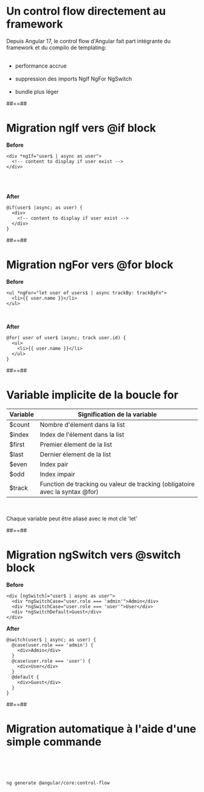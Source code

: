 # Un control flow directement au framework

Depuis Angular 17, le control flow d'Angular fait part intégrante du framework et du compilo de templating:
<br/><br/>

- performance accrue <br/><br/>
- suppression des imports NgIf NgFor NgSwitch<br/><br/>
- bundle plus léger

##==##

<!-- .slide: class="with-code inconsolata" -->

# Migration ngIf vers @if block

**Before**

```angular2html
<div *ngIf="user$ | async as user">
  <!-- content to display if user exist -->
</div>
```
<!-- .element: class="big-code" -->

<br/><br/>

**After**

```angular17html
@if(user$ |async; as user) {
  <div>
    <!-- content to display if user exist -->
  </div>
}
```
<!-- .element: class="big-code" -->


##==##

<!-- .slide: class="with-code inconsolata" -->
# Migration ngFor vers @for block

**Before**

```angular2html
<ul *ngFor="let user of users$ | async trackBy: trackByFn">
  <li>{{ user.name }}</li>
</ul>
```
<!-- .element: class="big-code" -->

<br/>

**After**

```angular17html
@for( user of user$ |async; track user.id) {
  <ul>
    <li>{{ user.name }}</li>
  </ul>
}
```
<!-- .element: class="big-code" -->

##==##

<!-- .slide: class="with-code inconsolata" -->
# Variable implicite de la boucle for


|Variable| Signification de la variable                                                 | 
|-------|------------------------------------------------------------------------------|
|$count| Nombre d'élement dans la list                                                |
|$index| Index de l'élement dans la list                                              |
|$first| Premier élement de la list                                                   |
|$last| Dernier élement de la list                                                   |
|$even| Index pair                                                                   |
|$odd| Index impair                                                                 |
|$track| Function de tracking ou valeur de tracking (obligatoire avec la syntax @for) |

<br/>

Chaque variable peut être aliasé avec le mot clé 'let'
<!-- .element: class="important" -->


##==##

<!-- .slide: class="with-code inconsolata" -->
# Migration ngSwitch vers @switch block

**Before**

```angular2html
<div [ngSwitch]="user$ | async as user">
  <div *ngSwitchCase="user.role === 'admin'">Admin</div>
  <div *ngSwitchCase="user.role === 'user'">User</div>
  <div *ngSwitchDefault>Guest</div>
</div>
```

**After**

```angular17html
@switch(user$ | async; as user) {
  @case(user.role === 'admin') {
    <div>Admin</div>
  }
  @case(user.role === 'user') {
    <div>User</div>
  }
  @default {
    <div>Guest</div>
  }
}
```

##==##

<!-- .slide: class="with-code inconsolata" -->
# Migration automatique à l'aide d'une simple commande

<br/><br/><br/>

  ```bash
ng generate @angular/core:control-flow
```
<!-- .element: class="big-code center" -->


